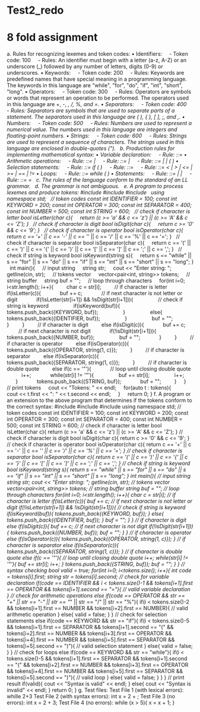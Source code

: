 # Test2_redo
# 8 fold assignment
a. Rules for recognizing lexemes and token codes:
• Identifiers:
    - Token code: 100
    - Rules: An identifier must begin with a letter (a-z, A-Z) or an underscore (_) followed by any number of letters, digits (0-9) or underscores.
• Keywords:
    - Token code: 200
    - Rules: Keywords are predefined names that have special meaning in a programming language. The keywords in this language are "while", "for", "do", "if", "int", "short", "long".
• Operators:
    - Token code: 300
    - Rules: Operators are symbols or words that represent an operation to be performed. The operators used in this language are +, -, *, /, %, and =.
• Separators:
    - Token code: 400
    - Rules: Separators are symbols that are used to separate parts of a statement. The separators used in this language are ( ), { }, [ ], ;, and ,.
• Numbers:
    - Token code: 500
    - Rules: Numbers are used to represent a numerical value. The numbers used in this language are integers and floating-point numbers.
• Strings:
    - Token code: 600
    - Rules: Strings are used to represent a sequence of characters. The strings used in this language are enclosed in double-quotes (").
 
b. Production rules for implementing mathematical syntax:
• Variable declaration:
    - Rule: <variable> ::= <identifier>
• Arithmetic operations:
    - Rule: <expression> ::= <term> | <expression> <operator> <term>
    - Rule: <term> ::= <factor> | <term> <operator> <factor>
    - Rule: <factor> ::= <number> | <identifier> | ( <expression> )
• Selection statements:
    - Rule: <selection> ::= if ( <condition> ) <statement>
    - Rule: <condition> ::= <expression> <relational operator> <expression>
    - Rule: <relational operator> ::= < | > | <= | >= | == | !=
• Loops:
    - Rule: <loop> ::= while ( <condition> ) <statement>
• Statements:
    - Rule: <statement> ::= <assignment> | <selection> | <loop>
    - Rule: <assignment> ::= <identifier> = <expression>
 
c. The rules of the language conform to the standard of an LL grammar.
 
d. The grammar is not ambiguous.
 
e. A program to process lexemes and produce tokens:
#include <iostream>
#include <string>
#include <vector>
 
using namespace std;
 
// token codes
const int IDENTIFIER = 100;
const int KEYWORD = 200;
const int OPERATOR = 300;
const int SEPARATOR = 400;
const int NUMBER = 500;
const int STRING = 600;
 
// check if character is letter
bool isLetter(char c){
    return (c >= 'a' && c <= 'z') || (c >= 'A' && c <= 'Z');
}
 
// check if character is digit
bool isDigit(char c){
    return c >= '0' && c <= '9';
}
 
// check if character is operator
bool isOperator(char c){
    return c == '+' || c == '-' || c == '*' || c == '/' || c == '%' || c == '=';
}
 
// check if character is separator
bool isSeparator(char c){
    return c == '(' || c == ')' || c == '{' || c == '}' || c == '[' || c == ']' || c == ';' || c == ',';
}
 
// check if string is keyword
bool isKeyword(string s){
    return s == "while" || s == "for" || s == "do" || s == "if" || s == "int" || s == "short" || s == "long";
}
 
int main(){
    // input string
    string str;
    cout << "Enter string: ";
    getline(cin, str);
    // tokens vector
    vector<pair<int, string>> tokens;
    // string buffer
    string buf = "";
    // loop through characters
    for(int i=0; i<str.length(); i++){
        char c = str[i];
        // if character is letter
        if(isLetter(c)){
            buf += c;
            // if next character is not letter or digit
            if(!isLetter(str[i+1]) && !isDigit(str[i+1])){
                // check if string is keyword
                if(isKeyword(buf)){
                    tokens.push_back({KEYWORD, buf});
                }
                else{
                    tokens.push_back({IDENTIFIER, buf});
                }
                buf = "";
            }
        }
        // if character is digit
        else if(isDigit(c)){
            buf += c;
            // if next character is not digit
            if(!isDigit(str[i+1])){
                tokens.push_back({NUMBER, buf});
                buf = "";
            }
        }
        // if character is operator
        else if(isOperator(c)){
            tokens.push_back({OPERATOR, string(1, c)});
        }
        // if character is separator
        else if(isSeparator(c)){
            tokens.push_back({SEPARATOR, string(1, c)});
        }
        // if character is double quote
        else if(c == '"'){
            // loop until closing double quote
            i++;
            while(str[i] != '"'){
                buf += str[i];
                i++;
            }
            tokens.push_back({STRING, buf});
            buf = "";
        }
    }
    // print tokens
    cout << "Tokens: " << endl;
    for(auto t : tokens){
        cout << t.first << ": " << t.second << endl;
    }
    return 0;
}
f. A program or an extension to the above program that determines if the tokens conform to the correct syntax:
#include <iostream>
  #include <string>
  #include <vector>
  using namespace std;
// token codes
const int IDENTIFIER = 100;
const int KEYWORD = 200;
const int OPERATOR = 300;
const int SEPARATOR = 400;
const int NUMBER = 500;
const int STRING = 600;
// check if character is letter
bool isLetter(char c){
  return (c >= 'a' && c <= 'z') || (c >= 'A' && c <= 'Z');
}
// check if character is digit
bool isDigit(char c){
  return c >= '0' && c <= '9';
}
// check if character is operator
bool isOperator(char c){
  return c == '+' || c == '-' || c == '*' || c == '/' || c == '%' || c == '=';
}
// check if character is separator
bool isSeparator(char c){
  return c == '(' || c == ')' || c == '{' || c == '}' || c == '[' || c == ']' || c == ';' || c == ',';
}
// check if string is keyword
bool isKeyword(string s){
  return s == "while" || s == "for" || s == "do" || s == "if" || s == "int" || s == "short" || s == "long";
}
int main(){
  // input string
  string str;
  cout << "Enter string: ";
  getline(cin, str);
  // tokens vector
  vector<pair<int, string>> tokens;
  // string buffer
  string buf = "";
  // loop through characters
  for(int i=0; i<str.length(); i++){
    char c = str[i];
    // if character is letter
    if(isLetter(c)){
      buf += c;
      // if next character is not letter or digit
      if(!isLetter(str[i+1]) && !isDigit(str[i+1])){
        // check if string is keyword
        if(isKeyword(buf)){
          tokens.push_back({KEYWORD, buf});
        }
        else{
          tokens.push_back({IDENTIFIER, buf});
        }
        buf = "";
      }
    }
    // if character is digit
    else if(isDigit(c)){
      buf += c;
      // if next character is not digit
      if(!isDigit(str[i+1])){
        tokens.push_back({NUMBER, buf});
        buf = "";
      }
    }
    // if character is operator
    else if(isOperator(c)){
      tokens.push_back({OPERATOR, string(1, c)});
                       }
                       // if character is separator
                       else if(isSeparator(c)){
        tokens.push_back({SEPARATOR, string(1, c)});
                         }
                         // if character is double quote
                         else if(c == '"'){
          // loop until closing double quote
          i++;
          while(str[i] != '"'){
            buf += str[i];
            i++;
          }
          tokens.push_back({STRING, buf});
          buf = "";
        }
      }
      // syntax checking
      bool valid = true;
      for(int i=0; i<tokens.size(); i++){
        int code = tokens[i].first;
        string str = tokens[i].second;
        // check for variable declaration
        if(code == IDENTIFIER && i < tokens.size()-1 && tokens[i+1].first == OPERATOR && tokens[i+1].second == "="){
          // valid variable declaration
        }
        // check for arithmetic operations
          else if(code == OPERATOR && str == "+" || str == "-" || str == "*" || str == "/" || str == "%"){
            if(i < tokens.size()-2 && tokens[i+1].first == NUMBER && tokens[i+2].first == NUMBER){
              // valid arithmetic operation
            }
            else{
              valid = false;
            }
          }
        // check for selection statements
        else if(code == KEYWORD && str == "if"){
          if(i < tokens.size()-5 && tokens[i+1].first == SEPARATOR && tokens[i+1].second == "(" && tokens[i+2].first == NUMBER && tokens[i+3].first == OPERATOR && tokens[i+4].first == NUMBER && tokens[i+5].first == SEPARATOR && tokens[i+5].second == ")"){
            // valid selection statement
          }
          else{
            valid = false;
          }
        }
        // check for loops
        else if(code == KEYWORD && str == "while"){
          if(i < tokens.size()-5 && tokens[i+1].first == SEPARATOR && tokens[i+1].second == "(" && tokens[i+2].first == NUMBER && tokens[i+3].first == OPERATOR && tokens[i+4].first == NUMBER && tokens[i+5].first == SEPARATOR && tokens[i+5].second == ")"){
            // valid loop
          }
          else{
            valid = false;
          }
        }
      }
      // print result
      if(valid){
        cout << "Syntax is valid" << endl;
      }
      else{
        cout << "Syntax is invalid" << endl;
      }
      return 0;
    }
    g. Test files:
    Test File 1 (with lexical errors):
    whille 2+3
    Test File 2 (with syntax errors):
    int x = 2 + ;
    Test File 3 (no errors):
    int x = 2 + 3;
    Test File 4 (no errors):
    while (x > 5){
      x = x + 1;
    }
    
 
